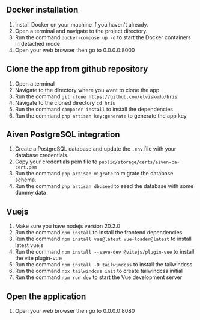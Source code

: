 ## Docker installation

1. Install Docker on your machine if you haven't already.
2. Open a terminal and navigate to the project directory.
3. Run the command `docker-compose up -d` to start the Docker containers in detached mode
4. Open your web browser then go to 0.0.0.0:8000

## Clone the app from github repository

1. Open a terminal
2. Navigate to the directory where you want to clone the app
3. Run the command `git clone https://github.com/elviskudo/hris`
4. Navigate to the cloned directory `cd hris`
5. Run the command `composer install` to install the dependencies
6. Run the command `php artisan key:generate` to generate the app key

## Aiven PostgreSQL integration

1. Create a PostgreSQL database and update the `.env` file with your database credentials.
2. Copy your credentials pem file to `public/storage/certs/aiven-ca-cert.pem`
3. Run the command `php artisan migrate` to migrate the database schema.
4. Run the command `php artisan db:seed` to seed the database with some dummy data

## Vuejs

1. Make sure you have nodejs version 20.2.0
2. Run the command `npm install` to install the frontend dependencies
3. Run the command `npm install vue@latest vue-loader@latest` to install latest vuejs
4. Run the command `npm install --save-dev @vitejs/plugin-vue` to install the vite plugin-vue
5. Run the command `npm install -D tailwindcss` to install the tailwindcss
6. Run the command `npx tailwindcss init` to create tailwindcss initial
7. Run the command `npm run dev` to start the Vue development server

## Open the application

1. Open your web browser then go to 0.0.0.0:8080
